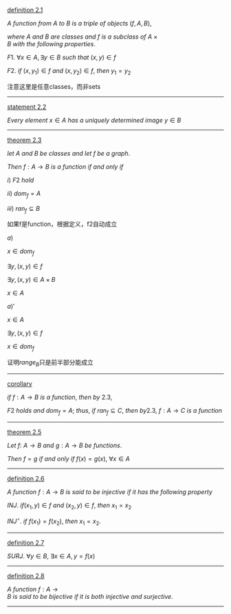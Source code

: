 [definition 2.1](#t_2_1)

$A\ function\ from\ A\ to\ B\ is\ a\ triple\ of\ objects\ (f, A, B),$

$where\ A\ and\ B\ are\ classes\ and\ f\ is\ a\ subclass\ of\ A \times B\ with\ the\ following\ properties.$

$F1.\ \forall x\in A, \exists y\in B\ such\ that\ (x,y)\in f$

$F2.\ if\ (x, y_1)\in f\ and\ (x, y_2)\in f,\ then\ y_1 = y_2$

注意这里是任意classes，而非sets

---

[statement 2.2](#s_2_2)

$Every\ element\ x \in A\ has\ a\ uniquely\ determined\ image\ y\in B$

---

[theorem 2.3](#t_2_3)

$let\ A\ and\ B\ be\ classes\ and\ let\ f\ be\ a\ graph.$

$Then\ f: A \rightarrow B\ is\ a\ function\ if\ and\ only\ if$

$i)\ F2\ hold$

$ii)\ dom_f = A$

$iii)\ ran_f \subseteq B$

如果f是function，根据定义，f2自动成立

$a)$

$x \in dom_f$

$\exists y, (x, y) \in f$

$\exists y, (x, y) \in A \times B$

$x \in A$

$a)'$

$x \in A$

$\exists y, (x, y) \in f$

$x \in dom_f$

证明$range_B$只是前半部分能成立

---

[corollary](#c_2_4)

$if\ f:A\rightarrow B\ is\ a\ function,\ then\ by\ 2.3,$

$F2\ holds\ and\ dom_f = A;\ thus,\ if\ ran_f \subseteq C,\ then\ by 2.3,\ f: A\rightarrow C\ is\ a\ function$

---

[theorem 2.5](#d_2_5)

$Let\ f:\ A\rightarrow B\ and\ g:A\rightarrow B\ be\ functions.$

$Then\ f = g\ if\ and\ only\ if\ f(x) = g(x),\ \forall x \in A$

---

[definition 2.6](#2_6)

$A\ function\ f: A\rightarrow B\ is\ said\ to\ be\ injective\ if\ it\ has\ the\ following\ property$

$INJ.\ if (x_1, y)\in f\ and\ (x_2, y)\in f,\ then\ x_1 = x_2$

$INJ^\circ.\ if\ f(x_1)=f(x_2),\ then\ x_1=x_2.$

---

[definition 2.7](#d_2_7)

$SURJ.\ \forall y \in B,\ \exists x \in A, y = f(x)$

---

[definition 2.8](#d_2_8)

$A\ function\ f: A\rightarrow B\ is\ said\ to\ be\ bijective\ if\ it\ is\ both\ injective\ and\ surjective.$

---

